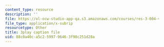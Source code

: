 ```yaml
---
content_type: resource
description: ''
file: https://ol-ocw-studio-app-qa.s3.amazonaws.com/courses/res-3-004-visualizing-materials-science-fall-2017/88c0a40ca5c2599796463f98c251d28a_odOULv5UqAg.vtt
file_type: application/x-subrip
resourcetype: Other
title: 3play caption file
uid: 88c0a40c-a5c2-5997-9646-3f98c251d28a
---
```

